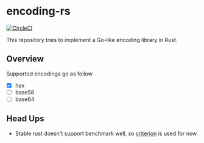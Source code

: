 # encoding-rs

[![CircleCI](https://circleci.com/gh/sammyne/encoding-rs.svg?style=svg)](https://circleci.com/gh/sammyne/encoding-rs)

This repository tries to implement a Go-like encoding library in Rust.

## Overview 

Supported encodings go as follow 

- [x] hex
- [ ] base58
- [ ] base64

## Head Ups
- Stable rust doesn't support benchmark well, so [criterion](https://crates.io/crates/criterion) is used for now.
